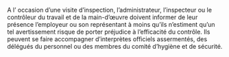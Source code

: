 A l’ occasion d’une visite d’inspection, l’administrateur, l’inspecteur ou le contrôleur du travail et de la main-d’œuvre doivent informer de leur présence l’employeur ou son représentant à moins qu’ils n’estiment qu’un tel avertissement risque de porter préjudice à l’efficacité du contrôle. Ils peuvent se faire accompagner d’interprètes officiels assermentés, des délégués du personnel ou des membres du comité d’hygiène et de sécurité.